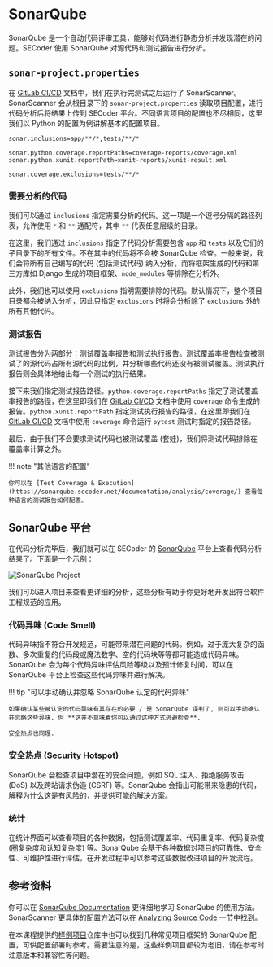 # SonarQube

SonarQube 是一个自动代码评审工具，能够对代码进行静态分析并发现潜在的问题。SECoder 使用 SonarQube 对源代码和测试报告进行分析。

## `sonar-project.properties`

在 [GitLab CI/CD](../gitlab-ci) 文档中，我们在执行完测试之后运行了 SonarScanner。SonarScanner 会从根目录下的 `sonar-project.properties` 读取项目配置，进行代码分析后将结果上传到 SECoder 平台。不同语言项目的配置也不尽相同，这里我们以 Python 的配置为例讲解基本的配置项目。

```properties
sonar.inclusions=app/**/*,tests/**/*

sonar.python.coverage.reportPaths=coverage-reports/coverage.xml
sonar.python.xunit.reportPath=xunit-reports/xunit-result.xml

sonar.coverage.exclusions=tests/**/*
```

### 需要分析的代码

我们可以通过 `inclusions` 指定需要分析的代码。这一项是一个逗号分隔的路径列表，允许使用 `*` 和 `**` 通配符，其中 `**` 代表任意层级的目录。

在这里，我们通过 `inclusions` 指定了代码分析需要包含 `app` 和 `tests` 以及它们的子目录下的所有文件。不在其中的代码将不会被 SonarQube 检查。一般来说，我们会将所有自己编写的代码 (包括测试代码) 纳入分析，而将框架生成的代码和第三方库如 Django 生成的项目框架、`node_modules` 等排除在分析外。

此外，我们也可以使用 `exclusions` 指明需要排除的代码。默认情况下，整个项目目录都会被纳入分析，因此只指定 `exclusions` 时将会分析除了 `exclusions` 外的所有其他代码。

### 测试报告

测试报告分为两部分：测试覆盖率报告和测试执行报告。测试覆盖率报告检查被测试了的源代码占所有源代码的比例，并分析哪些代码还没有被测试覆盖。测试执行报告则会具体地给出每一个测试的执行结果。

接下来我们指定测试报告路径。`python.coverage.reportPaths` 指定了测试覆盖率报告的路径，在这里即我们在 [GitLab CI/CD](../gitlab-ci) 文档中使用 `coverage` 命令生成的报告。`python.xunit.reportPath` 指定测试执行报告的路径，在这里即我们在 [GitLab CI/CD](../gitlab-ci) 文档中使用 `coverage` 命令运行 `pytest` 测试时指定的报告路径。

最后，由于我们不会要求测试代码也被测试覆盖 (套娃)，我们将测试代码排除在覆盖率计算之外。

!!! note "其他语言的配置"

    你可以在 [Test Coverage & Execution](https://sonarqube.secoder.net/documentation/analysis/coverage/) 查看每种语言的测试报告如何配置。

## SonarQube 平台

在代码分析完毕后，我们就可以在 SECoder 的 [SonarQube](https://sonarqube.secoder.net/) 平台上查看代码分析结果了。下面是一个示例：

![SonarQube Project](../static/sonarqube.png)

我们可以进入项目来查看更详细的分析，这些分析有助于你更好地开发出符合软件工程规范的应用。

### 代码异味 (Code Smell)

代码异味指不符合开发规范，可能带来潜在问题的代码。例如，过于庞大复杂的函数、多次重复的代码段或魔法数字、空的代码块等等都可能造成代码异味。SonarQube 会为每个代码异味评估风险等级以及预计修复时间，可以在 SonarQube 平台上检查这些代码异味并进行解决。

!!! tip "可以手动确认并忽略 SonarQube 认定的代码异味"

    如果确认某些被认定的代码异味有其存在的必要 / 是 SonarQube 误判了, 则可以手动确认并忽略这些异味. 但 **这并不意味着你可以通过这种方式逃避检查**.

    安全热点也同理.

### 安全热点 (Security Hotspot)

SonarQube 会检查项目中潜在的安全问题，例如 SQL 注入、拒绝服务攻击 (DoS) 以及跨站请求伪造 (CSRF) 等。SonarQube 会指出可能带来隐患的代码，解释为什么这是有风险的，并提供可能的解决方案。

### 统计

在统计界面可以查看项目的各种数据，包括测试覆盖率、代码重复率、代码复杂度 (圈复杂度和认知复杂度) 等。SonarQube 会基于各种数据对项目的可靠性、安全性、可维护性进行评估，在开发过程中可以参考这些数据改进项目的开发流程。

## 参考资料

你可以在 [SonarQube Documentation](https://sonarqube.secoder.net/documentation) 更详细地学习 SonarQube 的使用方法。SonarScanner 更具体的配置方法可以在 [Analyzing Source Code](https://sonarqube.secoder.net/documentation/analysis/overview/) 一节中找到。

在本课程提供的[样例项目](https://git.tsinghua.edu.cn/SEG/example)仓库中也可以找到几种常见项目框架的 SonarQube 配置，可供配置部署时参考。需要注意的是，这些样例项目都较为老旧，请在参考时注意版本和兼容性等问题。